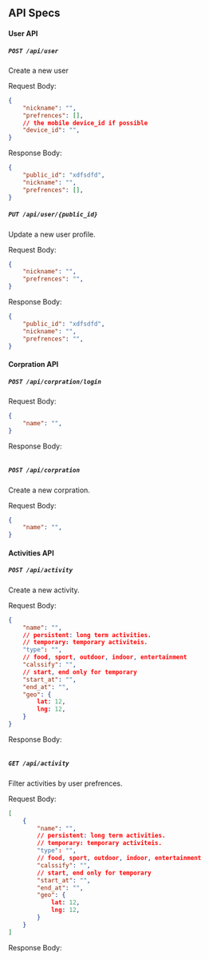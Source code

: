 ## API Specs

#### User API

##### `POST /api/user`

Create a new user

Request Body:
```json
{
	"nickname": "",
	"prefrences": [],
	// the mobile device_id if possible
	"device_id": "",
}
```

Response Body:
```json
{
	"public_id": "xdfsdfd",
	"nickname": "",
	"prefrences": [],
}
```

##### `PUT /api/user/{public_id}`

Update a new user profile.

Request Body:
```json
{
	"nickname": "",
	"prefrences": "",
}
```

Response Body:
```json
{
	"public_id": "xdfsdfd",
	"nickname": "",
	"prefrences": "",
}
```

#### Corpration API

##### `POST /api/corpration/login`

Request Body:
```json
{
	"name": "",
}
```

Response Body:
```
```

##### `POST /api/corpration`

Create a new corpration.

Request Body:
```json
{
	"name": "",
}
```

#### Activities API

##### `POST /api/activity`

Create a new activity.

Request Body:
```json
{
	"name": "",
	// persistent: long term activities.
	// temporary: temporary activiteis.
	"type": "",
	// food, sport, outdoor, indoor, entertainment
	"calssify": "",
	// start, end only for temporary
	"start_at": "",
	"end_at": "",
	"geo": {
		lat: 12,
		lng: 12,
	}
}
```

Response Body:
```
```

##### `GET /api/activity`

Filter activities by user prefrences.

Request Body:
```json
[
	{
		"name": "",
		// persistent: long term activities.
		// temporary: temporary activiteis.
		"type": "",
		// food, sport, outdoor, indoor, entertainment
		"calssify": "",
		// start, end only for temporary
		"start_at": "",
		"end_at": "",
		"geo": {
			lat: 12,
			lng: 12,
		}
	}
]
```

Response Body:
```
```
